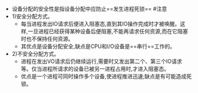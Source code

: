 - 设备分配的安全性是指设备分配中应防止==发生进程死锁== #注意
- 1)安全分配方式。
	- 每当进程发出IO请求后便进入阻塞态,直到其IO操作完成时才被唤醒。这样,一旦进程已经获得某种设备后便阻塞,不能再请求任何资源,而在它阻塞时也不保持任何资源。
	- 其优点是设备分配安全,缺点是CPU和I/O设备是==串行==工作的。
- 2)不安全分配方式。
	- 进程在发出VO请求后仍继续运行,需要时又发出第二个、第三个IO请求等。仅当进程所请求的设备已被另一进程占用时,才进入阻塞态。
	- 优点是一个进程可同时操作多个设备,使进程推进迅速;缺点是有可能造成死锁。